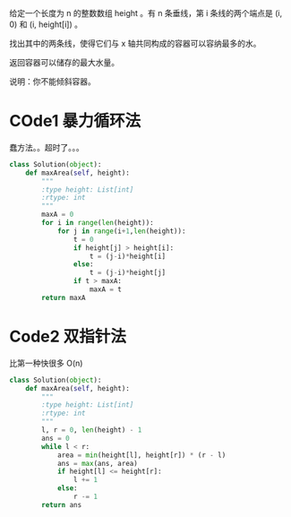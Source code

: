 给定一个长度为 n 的整数数组 height 。有 n 条垂线，第 i 条线的两个端点是 (i, 0) 和 (i, height[i]) 。

找出其中的两条线，使得它们与 x 轴共同构成的容器可以容纳最多的水。

返回容器可以储存的最大水量。

说明：你不能倾斜容器。

# COde1 暴力循环法

蠢方法。。超时了。。。

```Python []
class Solution(object):
    def maxArea(self, height):
        """
        :type height: List[int]
        :rtype: int
        """
        maxA = 0
        for i in range(len(height)):
            for j in range(i+1,len(height)):
                t = 0
                if height[j] > height[i]:
                    t = (j-i)*height[i]
                else:
                    t = (j-i)*height[j]
                if t > maxA:
                    maxA = t
        return maxA

```

# Code2 双指针法

比第一种快很多 O(n)

```Python []
class Solution(object):
    def maxArea(self, height):
        """
        :type height: List[int]
        :rtype: int
        """
        l, r = 0, len(height) - 1
        ans = 0
        while l < r:
            area = min(height[l], height[r]) * (r - l)
            ans = max(ans, area)
            if height[l] <= height[r]:
                l += 1
            else:
                r -= 1
        return ans



```
